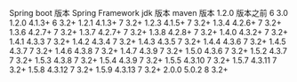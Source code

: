 Spring boot 版本	Spring Framework	jdk 版本	maven 版本
1.2.0 版本之前		6	3.0
1.2.0	4.1.3+	6	3.2+
1.2.1	4.1.3+	7	3.2+
1.2.3	4.1.5+	7	3.2+
1.3.4	4.2.6+	7	3.2+
1.3.6	4.2.7+	7	3.2+
1.3.7	4.2.7+	7	3.2+
1.3.8	4.2.8+	7	3.2+
1.4.0	4.3.2+	7	3.2+
1.4.1	4.3.3	7	3.2+
1.4.2	4.3.4	7	3.2+
1.4.3	4.3.5	7	3.2+
1.4.4	4.3.6	7	3.2+
1.4.5	4.3.7	7	3.2+
1.4.6	4.3.8	7	3.2+
1.4.7	4.3.9	7	3.2+
1.5.0	4.3.6	7	3.2+
1.5.2	4.3.7	7	3.2+
1.5.3	4.3.8	7	3.2+
1.5.4	4.3.9	7	3.2+
1.5.5	4.3.10	7	3.2+
1.5.7	4.3.11	7	3.2+
1.5.8	4.3.12	7	3.2+
1.5.9	4.3.13	7	3.2+
2.0.0	5.0.2	8	3.2+